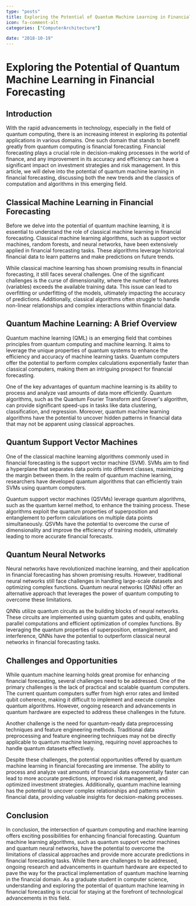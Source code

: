 ```yaml
---
type: "posts"
title: Exploring the Potential of Quantum Machine Learning in Financial Forecasting
icon: fa-comment-alt
categories: ["ComputerArchitecture"]

date: "2018-10-19"
---
```




# Exploring the Potential of Quantum Machine Learning in Financial Forecasting

## Introduction

With the rapid advancements in technology, especially in the field of quantum computing, there is an increasing interest in exploring its potential applications in various domains. One such domain that stands to benefit greatly from quantum computing is financial forecasting. Financial forecasting plays a crucial role in decision-making processes in the world of finance, and any improvement in its accuracy and efficiency can have a significant impact on investment strategies and risk management. In this article, we will delve into the potential of quantum machine learning in financial forecasting, discussing both the new trends and the classics of computation and algorithms in this emerging field.

## Classical Machine Learning in Financial Forecasting

Before we delve into the potential of quantum machine learning, it is essential to understand the role of classical machine learning in financial forecasting. Classical machine learning algorithms, such as support vector machines, random forests, and neural networks, have been extensively applied in financial forecasting tasks. These algorithms leverage historical financial data to learn patterns and make predictions on future trends.

While classical machine learning has shown promising results in financial forecasting, it still faces several challenges. One of the significant challenges is the curse of dimensionality, where the number of features (variables) exceeds the available training data. This issue can lead to overfitting or underfitting of the models, ultimately impacting the accuracy of predictions. Additionally, classical algorithms often struggle to handle non-linear relationships and complex interactions within financial data.

## Quantum Machine Learning: A Brief Overview

Quantum machine learning (QML) is an emerging field that combines principles from quantum computing and machine learning. It aims to leverage the unique properties of quantum systems to enhance the efficiency and accuracy of machine learning tasks. Quantum computers offer the potential to perform complex calculations exponentially faster than classical computers, making them an intriguing prospect for financial forecasting.

One of the key advantages of quantum machine learning is its ability to process and analyze vast amounts of data more efficiently. Quantum algorithms, such as the Quantum Fourier Transform and Grover's algorithm, can provide significant speed-ups in tasks like data clustering, classification, and regression. Moreover, quantum machine learning algorithms have the potential to uncover hidden patterns in financial data that may not be apparent using classical approaches.

## Quantum Support Vector Machines

One of the classical machine learning algorithms commonly used in financial forecasting is the support vector machine (SVM). SVMs aim to find a hyperplane that separates data points into different classes, maximizing the margin between them. In the realm of quantum machine learning, researchers have developed quantum algorithms that can efficiently train SVMs using quantum computers.

Quantum support vector machines (QSVMs) leverage quantum algorithms, such as the quantum kernel method, to enhance the training process. These algorithms exploit the quantum properties of superposition and entanglement to perform calculations on multiple data points simultaneously. QSVMs have the potential to overcome the curse of dimensionality and improve the efficiency of training models, ultimately leading to more accurate financial forecasts.

## Quantum Neural Networks

Neural networks have revolutionized machine learning, and their application in financial forecasting has shown promising results. However, traditional neural networks still face challenges in handling large-scale datasets and optimizing complex functions. Quantum neural networks (QNNs) offer an alternative approach that leverages the power of quantum computing to overcome these limitations.

QNNs utilize quantum circuits as the building blocks of neural networks. These circuits are implemented using quantum gates and qubits, enabling parallel computations and efficient optimization of complex functions. By leveraging the quantum properties of superposition, entanglement, and interference, QNNs have the potential to outperform classical neural networks in financial forecasting tasks.

## Challenges and Opportunities

While quantum machine learning holds great promise for enhancing financial forecasting, several challenges need to be addressed. One of the primary challenges is the lack of practical and scalable quantum computers. The current quantum computers suffer from high error rates and limited qubit coherence, making it difficult to implement and execute complex quantum algorithms. However, ongoing research and advancements in quantum hardware are expected to address these challenges in the future.

Another challenge is the need for quantum-ready data preprocessing techniques and feature engineering methods. Traditional data preprocessing and feature engineering techniques may not be directly applicable to quantum machine learning, requiring novel approaches to handle quantum datasets effectively.

Despite these challenges, the potential opportunities offered by quantum machine learning in financial forecasting are immense. The ability to process and analyze vast amounts of financial data exponentially faster can lead to more accurate predictions, improved risk management, and optimized investment strategies. Additionally, quantum machine learning has the potential to uncover complex relationships and patterns within financial data, providing valuable insights for decision-making processes.

## Conclusion

In conclusion, the intersection of quantum computing and machine learning offers exciting possibilities for enhancing financial forecasting. Quantum machine learning algorithms, such as quantum support vector machines and quantum neural networks, have the potential to overcome the limitations of classical approaches and provide more accurate predictions in financial forecasting tasks. While there are challenges to be addressed, ongoing research and advancements in quantum hardware are expected to pave the way for the practical implementation of quantum machine learning in the financial domain. As a graduate student in computer science, understanding and exploring the potential of quantum machine learning in financial forecasting is crucial for staying at the forefront of technological advancements in this field.